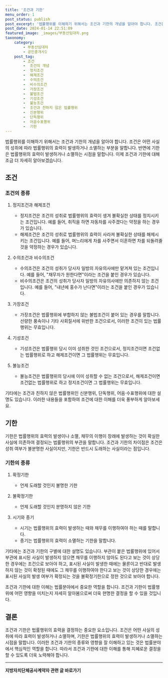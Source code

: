 ```yaml
---
title: '조건과 기한'
menu_order: 1
post_status: publish
post_excerpt: '법률행위를 이해하기 위해서는 조건과 기한의 개념을 알아야 합니다. 조건은 어떤 사실의 성취에 따라 법률행위의 효력이 발생하거나 소멸하는 부분을 말합니다. 반면에 기한은 법률행위의 효력이 발생하거나 소멸하는 시점을 말합니다. 이제 조건과 기한에 대해 조금 더 자세히 알아보겠습니다.'
post_date: 2024-01-14 22:51:09
featured_image: _images/부동산임대차.png
taxonomy:
    category:
        - 부동산임대차
        - 공인중개사1
    post_tag:
        - 조건
        -  조건의 개념
        -  정지조건
        -  해제조건
        -  수의조건
        -  비수의조건
        -  가장조건
        -  불법조건
        -  기성조건
        -  불능조건
        -  조건과 친하지 않은 법률행위
        -  신분행위
        -  단독행위
        -  어음수표행위
        -  기한
---
```



법률행위를 이해하기 위해서는 조건과 기한의 개념을 알아야 합니다. 조건은 어떤 사실의 성취에 따라 법률행위의 효력이 발생하거나 소멸하는 부분을 말합니다. 반면에 기한은 법률행위의 효력이 발생하거나 소멸하는 시점을 말합니다. 이제 조건과 기한에 대해 조금 더 자세히 알아보겠습니다.

## 조건

### 조건의 종류

1. 정지조건과 해제조건
    - 정지조건은 조건의 성취로 법률행위의 효력이 생겨 불확실한 상태를 정지시키는 조건입니다. 예를 들어, 취직을 하면 자동차를 사주겠다는 약정을 하는 경우가 있습니다.
    - 해제조건은 조건의 성취로 법률행위의 효력이 사라져 불확실한 상태를 해제시키는 조건입니다. 예를 들어, 며느리에게 차를 사주면서 이혼하면 차를 되돌려줄 것을 약정하는 경우가 있습니다.

2. 수의조건과 비수의조건
    - 수의조건은 조건의 성취가 당사자 일방의 자유의사에만 맡겨져 있는 조건입니다. 예를 들어, "채무자가 원한다면"이라는 조건을 붙인 경우가 있습니다.
    - 비수의조건은 조건의 성취가 당사자 일방의 자유의사에만 의존하지 않는 조건입니다. 예를 들어, "내년에 홍수가 난다면"이라는 조건을 붙인 경우가 있습니다.

3. 가장조건
    - 가장조건은 법률행위에 부합하지 않는 불법조건이 붙어 있는 경우를 말합니다. 선량한 풍속이나 기타 사회질서에 위반한 조건으로서, 이러한 조건이 있는 법률행위는 무효입니다.

4. 기성조건
    - 기성조건은 법률행위 당시 이미 성취한 것인 조건으로서, 정지조건이면 조건없는 법률행위로 하고 해제조건이면 그 법률행위는 무효입니다.

5. 불능조건
    - 불능조건은 법률행위의 당시에 이미 성취할 수 없는 조건으로서, 해제조건이면 조건없는 법률행위로 하고 정지조건이면 그 법률행위는 무효입니다.

기타에는 조건과 친하지 않은 법률행위인 신분행위, 단독행위, 어음·수표행위에 대한 설명도 있습니다. 이러한 내용들을 포함하여 조건에 대한 이해를 더욱 풍부하게 알아보세요.

## 기한

기한은 법률행위의 효력의 발생이나 소멸, 채무의 이행이 장래에 발생하는 것이 확실한 사실에 의존하여 결정되는 법률행위의 부관을 말합니다. 조건과 기한의 차이점은 조건은 성취 여부가 불분명한 사실이지만, 기한은 반드시 도래하는 사실이라는 점입니다.

### 기한의 종류

1. 확정기한
   - 언제 도래할 것인지 불명한 기한

2. 불확정기한
   - 언제 도래할 것인지 분명하지 않은 기한

3. 시기와 종기
   - 시기는 법률행위의 효력이 발생하는 때와 채무를 이행하여야 하는 때를 말합니다.
   - 종기는 법률행위의 효력이 소멸하는 기한을 말합니다.

기타에는 조건과 기한의 구별에 대한 설명도 있습니다. 부관이 붙은 법률행위에 있어서 부관에 표시된 사실이 발생하지 않으면 채무를 이행하지 않아도 된다고 보는 것이 상당한 경우에는 조건으로 보아야 하고, 표시된 사실이 발생한 때에는 물론이고 반대로 발생하지 않는 것이 확정된 때에도 그 채무를 이행하여야 한다고 보는 것이 상당한 경우에는 표시된 사실의 발생 여부가 확정되는 것을 불확정기한으로 정한 것으로 보아야 합니다.

조건과 기한에 대한 이해는 법률분야에서 중요한 역할을 합니다. 조건과 기한이 법률행위에 어떤 영향을 미치는지 자세히 알아봄으로써 더욱 현명한 결정을 할 수 있을 것입니다.

## 결론

조건과 기한은 법률행위의 효력을 결정하는 중요한 요소입니다. 조건은 어떤 사실의 성취에 따라 효력이 발생하거나 소멸하며, 기한은 법률행위의 효력이 발생하거나 소멸하는 시점을 말합니다. 이러한 조건과 기한의 종류와 영향을 잘 이해하고 있는 것은 법률분야에서 핵심적인 역할을 합니다. 따라서 조건과 기한에 대한 이해를 통해 지혜로운 결정을 할 수 있도록 더욱 노력해야 합니다.
<!-- wp:separator -->
<hr class="wp-block-separator has-alpha-channel-opacity"/>
<!-- /wp:separator -->

<!-- wp:group {"backgroundColor":"base","layout":{"type":"constrained"}} -->
<div class="wp-block-group has-base-background-color has-background"><!-- wp:paragraph {"align":"center","fontSize":"medium"} -->
<p class="has-text-align-center has-large-font-size"><strong>지방자치단체공사계약자 관련 글 바로가기</strong></p>
<!-- /wp:paragraph -->


<!-- wp:latest-posts
{"categories":[{"id":7140,"count":19,"description":"","link":"https://uknowlaw.com/category/%ec%a7%80%eb%b0%a9%ec%9e%90%ec%b9%98%eb%8b%a8%ec%b2%b4%ea%b3%b5%ec%82%ac%ea%b3%84%ec%95%bd%ec%9e%90/","name":"지방자치단체공사계약자","slug":"지방자치단체공사계약자","taxonomy":"category","parent":0,"meta":[],"_links":{"self":[{"href":"https://uknowlaw.com/wp-json/wp/v2/categories/7140"}],"collection":[{"href":"https://uknowlaw.com/wp-json/wp/v2/categories"}],"about":[{"href":"https://uknowlaw.com/wp-json/wp/v2/taxonomies/category"}],"wp:post_type":[{"href":"https://uknowlaw.com/wp-json/wp/v2/posts?categories=7140"}],"curies":[{"name":"wp","href":"https://api.w.org/{rel}","templated":true}]}}],"postsToShow":100,"excerptLength":28,"postLayout":"grid","columns":2,"featuredImageAlign":"left","featuredImageSizeSlug":"large","fontSize":"small"} /--></div>
<!-- /wp:group -->